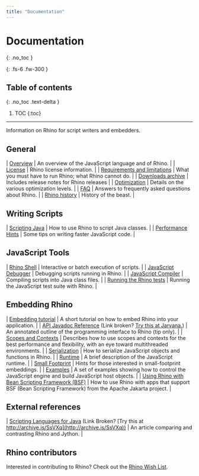 ```yaml
---
title: "Documentation"
---
```

# Documentation
{: .no_toc }

{: .fs-6 .fw-300 }

## Table of contents
{: .no_toc .text-delta }

1. TOC
{:toc}

---
Information on Rhino for script writers and embedders.

## General

|  [Overview](overview.md)  |  An overview of the JavaScript language and of Rhino.  |
|  [License](license.md)  |  Rhino license information.  |
|  [Requirements and limitations](requirements_and_limitations.md)  |  What you must have to run Rhino; what Rhino cannot do.  |
|  [Downloads archive](downloads_archive.md)  |  Includes release notes for Rhino releases  |
|  [Optimization](optimization.md)  |  Details on the various optimization levels.  |
|  [FAQ](faq.md)  |  Answers to frequently asked questions about Rhino.  |
|  [Rhino history](history.md)  |  History of the beast.  |

## Writing Scripts

|  [Scripting Java](../tutorials/scripting_java.md)  |  How to use Rhino to script Java classes.  |
|  [Performance Hints](performance.md)  |  Some tips on writing faster JavaScript code.  |

## JavaScript Tools

|  [Rhino Shell](../tools/shell.md)  |  Interactive or batch execution of scripts.  |
|  [JavaScript Debugger](../tools/debugger.md)  |  Debugging scripts running in Rhino.  |
|  [JavaScript Compiler](../tools/javascript_compiler.md)  |  Compiling scripts into Java class files.  |
|  [Running the Rhino tests](running_the_rhino_tests.md)  |  Running the JavaScript test suite with Rhino.  |

## Embedding Rhino

|  [Embedding tutorial](../tutorials/embedding_tutorial.md)  |  A short tutorial on how to embed Rhino into your application.  |
|  [API Javadoc Reference](javadocs/index.html) (Link broken?  [Try this at Jarvana.](http://www.jarvana.com/jarvana/view/org/mozilla/rhino/1.7R3/rhino-1.7R3-javadoc.jar!/index.html))  |  An annotated outline of the programming interface to Rhino (tip only).  |
|  [Scopes and Contexts](scopes_and_contexts.md)  |  Describes how to use scopes and contexts for the best performance and flexibility, with an eye toward multithreaded environments.  |
|  [Serialization](serialization.md)  |  How to serialize JavaScript objects and functions in Rhino.  |
|  [Runtime](runtime.md)  |  A brief description of the JavaScript runtime.  |
|  [Small Footprint](footprint.md)  |  Hints for those interested in small-footprint embeddings.  |
|  [Examples](examples.md)  |  A set of examples showing how to control the JavaScript engine and build JavaScript host objects.  |
|  [Using Rhino with Bean Scripting Framework (BSF)](bsf.md)  |  How to use Rhino with apps that support BSF (Bean Scripting Framework) from the Apache Jakarta project.  |

## External references

|  [Scripting Languages for Java](http://www.ociweb.com/jnb/archive/jnbMar2001.html) (Link Broken? [Try this at http://archive.is/SsVXq](http://archive.is/SsVXq))  |  An article comparing and contrasting Rhino and Jython.  |

## Rhino contributors

Interested in contributing to Rhino? Check out the [Rhino Wish List](rhino_wish_list.md).